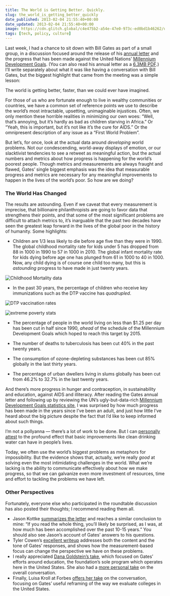 ```yaml
---
title: The World is Getting Better. Quickly.
slug: the_world_is_getting_better_quickly
date_published: 2013-02-04 21:55:40+00:00
date_updated: 2013-02-04 21:55:40+00:00
image: https://cdn.glitch.global/c4e475b2-a54e-47e0-973c-ed0bd1b46262/un-dev-goals.png?v=1670476018247
tags: [tech, policy, culture]
---
```

Last week, I had a chance to sit down with Bill Gates as part of a small group, in a discussion focused around the release of his [annual letter](https://www.gatesfoundation.org/ideas/annual-letters/annual-letter-2013) and the progress that has been made against the United Nations’ [Millennium Development Goals](http://www.un.org/millenniumgoals/). (You can also read his annual letter as a [6.3MB PDF](http://annualletter.gatesfoundation.org/pdf/2013_AL_English.pdf).) I’ll write separately about what it was like having a conversation with Bill Gates, but the biggest highlight that came from the meeting was a simple lesson:

The world is getting better, faster, than we could ever have imagined.

For those of us who are fortunate enough to live in wealthy communities or countries, we have a common set of reference points we use to describe the world’s most intractable, upsetting, unimaginable injustices. Often, we only mention these horrible realities in minimizing our own woes: “Well, that’s annoying, but it’s hardly as bad as children starving in Africa.” Or “Yeah, this is important, but it’s not like it’s the cure for AIDS.” Or the omnipresent description of any issue as a “First World Problem”.

But let’s, for once, look at the actual data around *developing* world problems. Not our condescending, world-away displays of emotion, or our slacktivist tendencies to see a retweet as meaningful action, but the actual numbers and metrics about how progress is happening for the world’s poorest people. Though metrics and measurements are always fraught and flawed, Gates’ single biggest emphasis was the idea that measurable progress and metrics are necessary for any meaningful improvements to happen in the lives of the world’s poor. So how are we doing?

### The World Has Changed

The results are astounding. Even if we caveat that every measurement is imprecise, that billionaire philanthropists are going to favor data that strengthens their points, and that some of the most significant problems are difficult to attach metrics to, it’s inarguable that the past two decades have seen the greatest leap forward in the lives of the global poor in the history of humanity. Some highlights:

- Children are 1/3 less likely to die before age five than they were in 1990. The global childhood mortality rate for kids under 5 has dropped from 88 in 1000 in 1990 to 57 in 1000 in 2010. The global infant mortality rate for kids dying before age one has plunged from 61 in 1000 to 40 in 1000. Now, any child dying is of course one child too many, but this is *astounding* progress to have made in just twenty years.

![Childhood Mortality data](https://cdn.glitch.global/c4e475b2-a54e-47e0-973c-ed0bd1b46262/childhood-mortality.png?v=1670476141666)

- In the past 30 years, the percentage of children who receive key immunizations such as the DTP vaccine has *quadrupled*.

![DTP vaccination rates](https://cdn.glitch.global/c4e475b2-a54e-47e0-973c-ed0bd1b46262/immunize_rise_line.png?v=1670476140984)

![extreme poverty stats](https://cdn.glitch.global/c4e475b2-a54e-47e0-973c-ed0bd1b46262/extreme-poverty.png?v=1670476141302)

- The percentage of people in the world living on less than $1.25 per day has been cut in half since 1990, *ahead* of the schedule of the Millennium Development Goals which hoped to reach this target by 2015.

- The number of deaths to tuberculosis has been cut 40% in the past twenty years.
- The consumption of ozone-depleting substances has been cut 85% globally in the last thirty years.
- The percentage of urban dwellers living in slums globally has been cut from 46.2% to 32.7% in the last twenty years.

And there’s more progress in hunger and contraception, in sustainability and education, against AIDS and illiteracy. After reading the Gates annual letter and following up by reviewing the UN’s ugly-but-data-rich [Millennium Development Goals statistics site](http://unstats.un.org/unsd/mdg/Default.aspx%22), I was surprised by how much progress has been made in the years since I’ve been an adult, and just how little I’ve heard about the big picture despite the fact that I’d like to keep informed about such things.

I’m not a pollyanna — there’s a lot of work to be done. But I can [personally attest](/2012/09/water-and-giving-and-leaving-a-mark) to the profound effect that basic improvements like clean drinking water can have in people’s lives.

Today, we often use the world’s biggest problems as metaphors for impossibility. But the evidence shows that, actually, we’re really *good* at solving even the most intimidating challenges in the world. What we’re lacking is the ability to communicate effectively about how we make progress, so that we can galvanize even more investment of resources, time and effort to tackling the problems we have left.

### Other Perspectives

Fortunately, everyone else who participated in the roundtable discussion has also posted their thoughts; I recommend reading them all.

- Jason Kottke [summarizes the letter](http://kottke.org/13/01/read-bill-gates-annual-letter) and reaches a similar conclusion to mine: “If you read the whole thing, you’ll likely be surprised, as I was, at how much has been accomplished over the past 10-15 years.” You should also see Jason’s account of Gates’ answers to his questions.
- Tyler Cowen’s [excellent writeup](http://marginalrevolution.com/marginalrevolution/2013/02/observations-on-meeting-bill-gates-2.html) addresses both the content and the tone of Gates’ responses, and shows how the measurement-based focus can change the perspective we have on these problems.
- I really appreciated [Dana Goldstein’s take](http://www.theatlantic.com/business/archive/2013/01/can-big-data-save-american-schools-bill-gates-is-betting-on-yes/272719/), which focused on Gates’ efforts around education, the foundation’s sole program which operates here in the United States. She also had a [more personal take](http://www.danagoldstein.net/dana_goldstein/2013/01/inside-my-interview-with-bill-gates.html) on the overall conversation.
- Finally, Luisa Kroll at Forbes [offers her take](http://www.forbes.com/sites/luisakroll/2013/01/31/bill-gates-says-there-is-something-perverse-in-college-ratings/) on the conversation, focusing on Gates’ useful reframing of the way we evaluate colleges in the United States.
